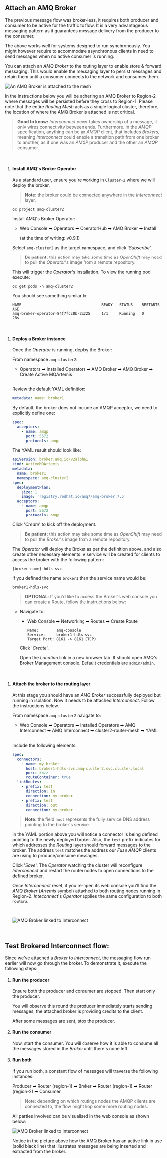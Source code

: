 
## Attach an AMQ Broker

The previous message flow was broker-less, it requires both producer and consumer to be active for the traffic to flow. It is a very advantageous messaging pattern as it guarantees message delivery from the producer to the consumer.

The above works well for systems designed to run synchronously. You might however require to accommodate asynchronous clients in need to send messages when no active consumer is running.

You can attach an *AMQ Broker* to the routing layer to enable store & forward messaging. This would enable the messaging layer to persist messages and retain them until a consumer connects to the network and consumes them.

![](./images/interconnect-brokered.png "An AMQ Broker is attached to the mesh")

In the instructions below you will be adhering an AMQ Broker to Region-2 where messages will be persisted before they cross to Region-1. Please note that the entire *Routing Mesh* acts as a single logical cluster, therefore, the location of where the AMQ Broker is attached is not critical.

>**Good to know:**
*Interconnect* never takes ownership of a message, it only wires connectivity between ends. Furthermore, in the *AMQP* specification, anything can be an *AMQP* client, that includes *Brokers*, meaning *Interconnect* could enable a transition path from one broker to another, as if one was an *AMQP* producer and the other an *AMQP* consumer.

<br/>

1. #### Install AMQ's Broker Operator

	As a standard user, ensure you're working in `Cluster-2` where we will deploy the broker.
	
	>**Note**: the broker could be connected anywhere in the *Interconnect* layer.

	   oc project amq-cluster2


	Install AMQ's Broker Operator:

	- Web Console ➡ Operators ➡ OperatorHub ➡ AMQ Broker ➡ Install 

		(at the time of writing: v0.9.1)

	Select `amq-cluster2` as the target namespace, and click '*Subscribe*'.

	>**Be patient:** this action may take some time as *OpenShift* may need to pull the *Operator*'s image from a remote repository.

	This will trigger the *Operator*'s installation. To view the running pod execute:

	   oc get pods -n amq-cluster2

	You should see something similar to:

	```
	NAME                                    READY   STATUS    RESTARTS   AGE
	amq-broker-operator-84f7fcc8b-2x225     1/1     Running   0          28s
	```

<br/>

1. #### Deploy a Broker instance

	Once the *Operator* is running, deploy the Broker:

	From namespace `amq-cluster2`:

	- Operators ➡ Installed Operators ➡ AMQ Broker ➡ AMQ Broker ➡ Create Active MQArtemis

	<br/>

	Review the default YAML definition:

	```yaml
	metadata: name: broker1
	```
	By default, the broker does not include an AMQP acceptor, we need to explicitly define one:

	```yaml
	spec:
	  acceptors:
	    - name: amqp
	      port: 5672
	      protocols: amqp
	```

	The YAML result should look like:
	```yaml
	apiVersion: broker.amq.io/v2alpha1
	kind: ActiveMQArtemis
	metadata:
	  name: broker1
	  namespace: amq-cluster2
	spec:
	  deploymentPlan:
	    size: 1
	    image: 'registry.redhat.io/amq7/amq-broker:7.5'
	  acceptors:
	    - name: amqp
	      port: 5672
	      protocols: amqp
	```

	Click '*Create*' to kick off the deployment.

	>**Be patient:** this action may take some time as *OpenShift* may need to pull the *Broker*'s image from a remote repository.

	The *Operator* will deploy the Broker as per the definition above, and also create other necessary elements. A service will be created for clients to access the broker with the following pattern:

	   {broker-name}-hdls-svc

	If you defined the name `broker1` then the service name would be: 

	   broker1-hdls-svc

	>**OPTIONAL**: If you'd like to access the Broker's web console you can create a Route, follow the instructions below:
	
	- Navigate to:
		- Web Console ➡ Networking ➡ Routes ➡ Create Route
			```
			Name:        amq-console
			Service:     broker1-hdls-svc
			Target Port: 8161 -> 8161 (TCP)
			```
		Click '*Create*'.

		Open the *Location* link in a new browser tab. It should open AMQ's Broker Management console. Default credentials are `admin/admin`.

<br/>

1. #### Attach the broker to the routing layer

	At this stage you should have an *AMQ Broker* successfully deployed but running in isolation. Now it needs to be attached *Interconnect*. Follow the instructions below.

	From namespace `amq-cluster2` navigate to:

	- Web Console ➡ Operators ➡ Installed Operators ➡ AMQ Interconnect ➡ AMQ Interconnect ➡ cluster2-router-mesh ➡ YAML

	<br/>

	Include the following elements:
	```yaml
	spec:
	  connectors:
	    - name: my-broker
	      host: broker1-hdls-svc.amq-cluster2.svc.cluster.local
	      port: 5672
	      routeContainer: true
	  linkRoutes:
	    - prefix: test
	      direction: in
	      connection: my-broker
	    - prefix: test
	      direction: out
	      connection: my-broker
	```
	>**Note**: the field `host` represents the fully service DNS address pointing to the broker's service.

	In the YAML portion above you will notice a connector is being defined pointing to the newly deployed broker. Also, the `test` prefix indicates for which addresses the *Routing* layer should forward messages to the broker. The address `test` matches the address our *Fuse AMQP* clients are using to produce/consume messages.

	Click '*Save*'. The *Operator* watching the cluster will reconfigure *Interconnect* and restart the router nodes to open connections to the defined broker.

	Once *Interconnect* reset, if you re-open its web console you'll find the *AMQ Broker* (*Artemis* symbol) attached to both routing nodes running in Region-2. *Inteconnect*'s *Operator* applies the same configuration to both routers.

	<br/>

	![](./images/console-visual-brokered.png "AMQ Broker linked to Interconnect")


<br/>

## Test Brokered Interconnect flow:

Since we've attached a *Broker* to *Interconnect*, the messaging flow run earlier will now go through the broker. To demonstrate it, execute the following steps:

1. #### Run the producer

	Ensure both the producer and consumer are stopped. Then start only the producer.

	You will observe this round the producer immediately starts sending messages, the attached broker is providing credits to the client.

	After some messages are sent, stop the producer.


1. #### Run the consumer

	Now, start the consumer. You will observe how it is able to consume all the messages stored in the *Broker* until there's none left.

1. #### Run both

	If you run both, a constant flow of messages will traverse the following instances:

	Producer ➡ Router (region-1) ➡ Broker ➡ Router (region-1) ➡ Router (region-2) ➡ Consumer

	>Note: depending on which routings nodes the AMQP clients are connected to, the flow might hop some more routing nodes.

	All parties involved can be visualised in the web console as shown below:
	
	![](./images/console-visual-clients-brokered.png "AMQ Broker linked to Interconnect")

	Notice in the picture above how the AMQ Broker has an active link in use (solid black line) that illustrates messages are being inserted and extracted from the broker. 

<br/>
